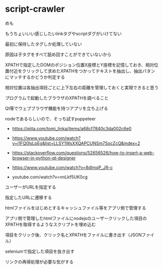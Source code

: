 # script-crawler

めも

もうちょいいい感じしたいlinkタグやscriptダグがいけてない

最初に保持したタグしか処理していない

原因は子タグをすべて舐め回すことができていないから

XPATHで指定したDOMのポジション位置X座標とY座標を記憶しておき、相対位置付近をクリックして求めたXPATHをつかってテキストを抽出し、抽出パタンにマッチするかどうか判定する

相対位置は各抽出項目ごとに上下左右の距離を管理しておくと実現できると思う

プログラムで起動したブラウザのXPATHを調べること

Qt等でウェブブラウザ機能を持つアプリを立ち上げる

nodeであるらしいので、そっち試すpuppeteer

- https://qiita.com/tomi_linka/items/a68cf7840c3da002c6e0

- https://www.youtube.com/watch?v=j1FQ0IsLpEg&list=LLSY1WsXXQAPCUNSm7SocZcQ&index=2

- https://stackoverflow.com/questions/52656526/how-to-insert-a-web-browser-in-python-qt-designer

- https://www.youtube.com/watch?v=8dImqP_JR-c

- youtube.com/watch?v=nnLkf5UK0cg

ユーザーがURLを指定する

指定したURLに遷移する

htmlファイルをはじめとするキャッシュファイル等をアプリ側で管理する

アプリ側で管理したhtmlファイルにnodejsのユーザークリックした項目のXPATHを取得するようなスクリプトを埋め込む

項目をクリック後、クリック名とXPATHをファイルに書き出す（JSONファイル）

seleniumで指定した項目を抜き出す

リンクの再帰処理が必要な気がする

